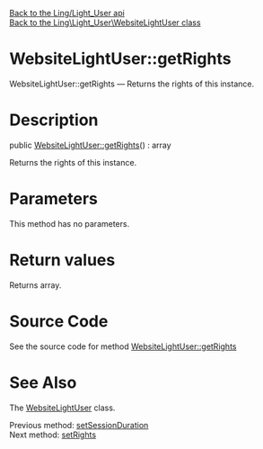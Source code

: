 [Back to the Ling/Light_User api](https://github.com/lingtalfi/Light_User/blob/master/doc/api/Ling/Light_User.md)<br>
[Back to the Ling\Light_User\WebsiteLightUser class](https://github.com/lingtalfi/Light_User/blob/master/doc/api/Ling/Light_User/WebsiteLightUser.md)


WebsiteLightUser::getRights
================



WebsiteLightUser::getRights — Returns the rights of this instance.




Description
================


public [WebsiteLightUser::getRights](https://github.com/lingtalfi/Light_User/blob/master/doc/api/Ling/Light_User/WebsiteLightUser/getRights.md)() : array




Returns the rights of this instance.




Parameters
================

This method has no parameters.


Return values
================

Returns array.








Source Code
===========
See the source code for method [WebsiteLightUser::getRights](https://github.com/lingtalfi/Light_User/blob/master/WebsiteLightUser.php#L350-L353)


See Also
================

The [WebsiteLightUser](https://github.com/lingtalfi/Light_User/blob/master/doc/api/Ling/Light_User/WebsiteLightUser.md) class.

Previous method: [setSessionDuration](https://github.com/lingtalfi/Light_User/blob/master/doc/api/Ling/Light_User/WebsiteLightUser/setSessionDuration.md)<br>Next method: [setRights](https://github.com/lingtalfi/Light_User/blob/master/doc/api/Ling/Light_User/WebsiteLightUser/setRights.md)<br>

